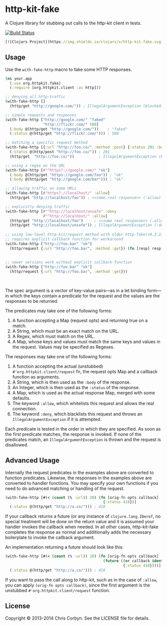# http-kit-fake

A Clojure library for stubbing out calls to the http-kit client in tests.

[![Build Status](https://secure.travis-ci.org/d11wtq/http-kit-fake.png?branch=master)](http://travis-ci.org/d11wtq/http-kit-fake)

``` clojure
[![Clojars Project](https://img.shields.io/clojars/v/http-kit.fake.svg)]
```

## Usage

Use the `with-fake-http` macro to fake some HTTP responses.

``` clojure
(ns your.app
  (:use org.httpkit.fake)
  (:require [org.httpkit.client :as http]))

;; denying all http-traffic
(with-fake-http []
  (http/get "http://google.com/")) ; IllegalArgumentException (blocked)

;; simple requests and responses
(with-fake-http ["http://google.com/" "faked"
                 "http://flickr.com/" 500]
  (:body @(http/get "http://google.com/"))    ; "faked"
  (:status @(http/get "http://flickr.com/"))) ; 500

;; matching a specific request method
(with-fake-http [{:url "http://foo.co/" :method :post} {:status 201 :body "ok"}]
  (:status @(http/post "http://foo.co/")) ; 201
  (http/get  "http://foo.co/"))           ; IllegalArgumentException (blocked)

;; using a regex on the URL
(with-fake-http [#"^https?://google.com/" "ok"]
  (:body @(http/get "https://google.com/foo")) ; "ok"
  (:body @(http/get "http://google.com/bar"))) ; "ok"

;; allowing traffic on some URLs
(with-fake-http [#"https?://localhost/" :allow]
  (http/get "http://localhost/foo")) ; <<some real response>> (:allow)

;; explicitly denying traffic
(with-fake-http [#"^http://localhost/unsafe" :deny
                 #"^http://localhost/" :allow]
  (http/get "http://localhost/foo")     ; <<some real response>> (:allow)
  (http/get "http://localhost/unsafe")) ; IllegalArgumentException (:deny)
  
;; using low-level http-kit/request method with older http-fake(<0.2.2)
;; requires explicit callback function for workaround
(with-fake-http ["http://foo.bar" "ok"]
  (http/request {:url "http://foo.bar", :method :get}) (fn [resp] resp))
	
	
;; newer versions work without explicit callback-function
(with-fake-http ["http://foo.bar" "ok"]
  (http/request {:url "http://foo.bar", :method :get}))
	
	
```

The spec argument is a vector of key-value pairs—as in a let binding form—in
which the keys contain a predicate for the request and the values are the
responses to be returned.

The predicates may take one of the following forms:

  1. A function accepting a Map (request opts) and returning true on a match.
  2. A String, which must be an exact match on the URL.
  3. A Regex, which must match on the URL.
  4. A Map, whose keys and values must match the same keys and values in the
     request. Values may be specified as Regexes.

The responses may take one of the following forms:

  1. A function accepting the actual (unstubbed) `#'org.httpkit.client/request`
     fn, the request opts Map and a callback function as arguments.
  2. A String, which is then used as the `:body` of the response.
  3. An Integer, which is then used as the `:status` of the response.
  4. A Map, which is used as the actual response Map, merged with some
     defaults.
  5. The keyword `:allow`, which whitelists this request and allows the real
     connection.
  6. The keyword `:deny`, which blacklists this request and throws an
     `IllegalArgumentException` if it is attempted.

Each predicate is tested in the order in which they are specified. As soon as
the first predicate matches, the response is invoked. If none of the
predicates match, an `IllegalArgumentException` is thrown and the request is
disallowed.

## Advanced Usage

Internally the request predicates in the examples above are converted to
function predicates. Likewise, the responses in the examples above are
converted to handler functions. You may specify your own functions if you need
to do advanced matching or handling of the request.

``` clojure
(with-fake-http [#(< (count (% :url)) 20) (fn [orig-fn opts callback]
                                            {:status 418})]
  (:status @(http/get "http://a.co/"))) ; 418
```

If your callback returns a future (or any instance of `clojure.lang.IDeref`, no
special treatment will be done on the return value and it is assumed your
handler invokes the callback when needed. In all other cases, http-kit-fake
completes the response as normal and additionally adds the necessary
boilerplate to invoke the callback argument.

An implementation returning a future should look like this:

``` clojure
(with-fake-http [#(< (count (% :url)) 20) (fn [orig-fn opts callback]
                                            (future ((or callback identity)
                                                     {:status 418})))]
  (:status @(http/get "http://a.co/"))) ; 418
```

If you want to pass the call along to http-kit, such as in the case of
`:allow`, you can apply `(orig-fn opts callback)`, since the first argument is
the unstubbed `#'org.httpkit.client/request` function.

## License

Copyright © 2013-2014 Chris Corbyn. See the LICENSE file for details.
